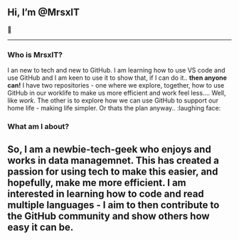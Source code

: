 ## Hi, I’m @MrsxIT
:wave: 

---
### Who is MrsxIT?

I an new to tech and new to GitHub. I am learning how to use VS code and use GitHub and I am keen to use it to show that, if I can do it.. **then anyone can!** 
I have two repositories - one where we explore, together, how to use GitHub in our worklife to make us more efficient and work feel less.... Well, like *work*. The other is to explore how we can use GitHub to support our home life - making life simpler. Or thats the plan anyway.. :laughing face:

### What am I about?
So, I am a newbie-tech-geek who enjoys and works in data managemnet. This has created a passion for using tech to make this easier, and hopefully, make me more efficient. I am interested in learning how to code and read multiple languages - I aim to then contribute to the GitHub community and show others how easy it can be.
---

<!---
MrsxIT/MrsxIT is a ✨ special ✨ repository because its `README.md` (this file) appears on your GitHub profile.
You can click the Preview link to take a look at your changes.
--->
